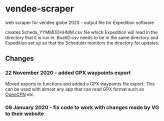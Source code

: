 # vendee-scraper
web scraper for vendee globe 2020 - output file for Expedition software

creates Scheds_YYMMDDHHMM.csv file which Expedition will read in the directory that it is run in. BoatID.csv needs to be in the same directory and Expedition set up so that the Scheduler monitors the directory for updates. 
## Changes
### 22 November 2020 - added GPX waypoints export
Moved exports to functions and added a GPX waypoints file export. This can be used with almost any app that can read GPX format such as [OpenCPN](https://github.com/OpenCPN/OpenCPN) etc. 
### 09 January 2020 - fix code to work with changes made by VG to their website
